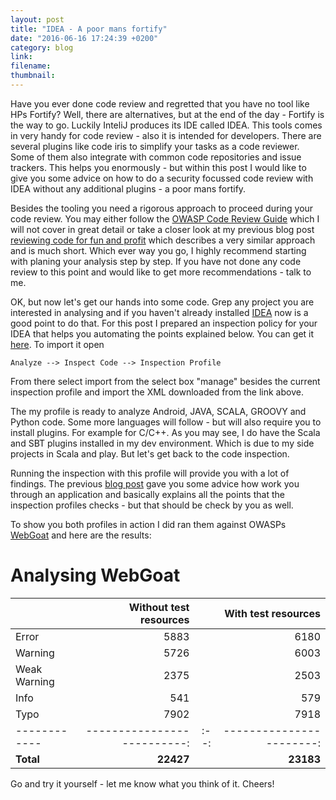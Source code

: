```yaml
---
layout: post
title: "IDEA - A poor mans fortify"
date: "2016-06-16 17:24:39 +0200"
category: blog
link:
filename:
thumbnail:
---
```

Have you ever done code review and regretted that you have no tool
like HPs Fortify? Well, there are alternatives, but at the end of the
day - Fortify is the way to go. Luckily InteliJ produces its IDE called
IDEA. This tools comes in very handy for code review - also it is intended
for developers. There are several plugins like code iris to simplify your
tasks as a code reviewer. Some of them also integrate with common code
repositories and issue trackers. This helps you enormously - but within
this post I would like to give you some advice on how to do a security
focussed code review with IDEA without any additional plugins - a poor mans
fortify.

Besides the tooling you need a rigorous approach to proceed during your
code review. You may either follow the [OWASP Code Review Guide](https://www.owasp.org/index.php/Category:OWASP_Code_Review_Project) 
which I will not cover in great detail or take a closer look at my previous
blog post [reviewing code for fun and profit](https://mmiedaner.github.io/reviewing-code-for-fun-and-profit/) 
which describes a very similar approach and is much short. Which
ever way you go, I highly recommend starting with planing your analysis
step by step. If you have not done any code review to this point and would
like to get more recommendations - talk to me.

OK, but now let's get our hands into some code. Grep any project you are
interested in analysing and if you haven't already installed [IDEA](https://www.jetbrains.com/idea/download/)
now is a good point to do that. For this post I prepared an inspection policy for your IDEA that helps
you automating the points explained below. You can get it 
[here](https://github.com/mmiedaner/security/tree/master/code_review). 
To import it open



	Analyze --> Inspect Code --> Inspection Profile


From there select import from the select box "manage" besides the current
inspection profile and import the XML downloaded from the link above.

The my profile is ready to analyze Android, JAVA, SCALA, GROOVY and 
Python code. Some more languages will follow - but will also require you
to install plugins. For example for C/C++. As you may see, I do have the
Scala and SBT plugins installed in my dev environment. Which is due to
my side projects in Scala and play. But let's get back to the code
inspection.

Running the inspection with this profile will provide you with a lot of 
findings. The previous [blog post](https://mmiedaner.github.io/reviewing-code-for-fun-and-profit/) gave you some advice how work you 
through an application and basically explains all the points that the 
inspection profiles checks - but that should be check by you as well. 

To show you both profiles in action I did ran them against OWASPs
[WebGoat](https://github.com/WebGoat/WebGoat.git) and here are the
results:

# Analysing WebGoat

|              | **Without test resources** |      | **With test resources** |
| ------------ | --------------------------:| :--: | -----------------------:|
| Error        |                       5883 |      |                    6180 | 
| Warning      |                       5726 |      |                    6003 |
| Weak Warning |                       2375 |      |                    2503 |
| Info         |                        541 |      |                     579 |
| Typo         |                       7902 |      |                    7918 |
| ------------ | --------------------------:| :--: | -----------------------:|
| **Total**    |                  **22427** |      |               **23183** |


Go and try it yourself - let me know what you think of it.
Cheers!
